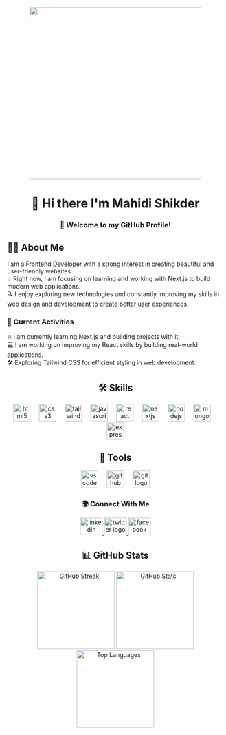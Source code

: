 <div align="center">
  <img height="400" src="https://i.ibb.co/Y4Lnyh8V/Untitled-design-5.png" />
</div>

<h1 align="center">👋 Hi there I'm Mahidi Shikder</h1>

<h3 align="center">🚀 Welcome to my GitHub Profile!</h3>

<h2 align="left">👨‍💻 About Me</h2>

<p align="left">I am a Frontend Developer with a strong interest in creating beautiful and user-friendly websites.<br>💡 Right now, I am focusing on learning and working with Next.js to build modern web applications.<br>🔍 I enjoy exploring new technologies and constantly improving my skills in web design and development to create better user experiences.</p>

<h3 align="left">🚀 Current Activities</h3>

<p align="left">🔥 I am currently learning Next.js and building projects with it.<br>💻 I am working on improving my React skills by building real-world applications.<br>🛠️ Exploring Tailwind CSS for efficient styling in web development.</p>

<h2 align="center">🛠️ Skills</h2>

<div align="center">
  <img src="https://cdn.jsdelivr.net/gh/devicons/devicon/icons/html5/html5-original.svg" height="40" alt="html5 logo" />
  <img width="12" />
  <img src="https://cdn.jsdelivr.net/gh/devicons/devicon/icons/css3/css3-original.svg" height="40" alt="css3 logo" />
  <img width="12" />
  <img src="https://cdn.jsdelivr.net/gh/devicons/devicon/icons/tailwindcss/tailwindcss-original-wordmark.svg" height="40" alt="tailwindcss logo" />
  <img width="12" />
  <img src="https://cdn.jsdelivr.net/gh/devicons/devicon/icons/javascript/javascript-original.svg" height="40" alt="javascript logo" />
  <img width="12" />
  <img src="https://cdn.jsdelivr.net/gh/devicons/devicon/icons/react/react-original.svg" height="40" alt="react logo" />
  <img width="12" />
  <img src="https://cdn.jsdelivr.net/gh/devicons/devicon/icons/nextjs/nextjs-original.svg" height="40" alt="nextjs logo" />
  <img width="12" />
  <img src="https://cdn.jsdelivr.net/gh/devicons/devicon/icons/nodejs/nodejs-original.svg" height="40" alt="nodejs logo" />
  <img width="12" />
  <img src="https://cdn.jsdelivr.net/gh/devicons/devicon/icons/mongodb/mongodb-original.svg" height="40" alt="mongodb logo" />
  <img width="12" />
  <img src="https://camo.githubusercontent.com/eed59029fe16e0f33431721522fb0eede534a072db478245b89b6bc4ab1b10f3/68747470733a2f2f736b696c6c69636f6e732e6465762f69636f6e733f693d65787072657373" height="40" alt="expressjs logo" />
</div>






<h2 align="center">🔧 Tools</h2>

<div align="center">
  <img src="https://cdn.jsdelivr.net/gh/devicons/devicon/icons/vscode/vscode-original.svg" height="40" alt="vscode logo"  />
  <img width="12" />
  <img src="https://cdn.jsdelivr.net/gh/devicons/devicon/icons/github/github-original.svg" height="40" alt="github logo"  />
  <img width="12" />
  <img src="https://cdn.jsdelivr.net/gh/devicons/devicon/icons/git/git-original.svg" height="40" alt="git logo"  />
</div>

<h3 align="center">🌍 Connect With Me</h3>

<div align="center">
  <a href="https://www.linkedin.com/in/mahidishikder/" target="_blank">
    <img src="https://raw.githubusercontent.com/maurodesouza/profile-readme-generator/master/src/assets/icons/social/linkedin/default.svg" width="52" height="40" alt="linkedin logo"  />
  </a>
  <a href="https://x.com/ShikderMah79602" target="_blank">
    <img src="https://raw.githubusercontent.com/maurodesouza/profile-readme-generator/master/src/assets/icons/social/twitter/default.svg" width="52" height="40" alt="twitter logo"  />
  </a>
  <a href="https://www.facebook.com/profile.php?id=61554271980243" target="_blank">
    <img src="https://raw.githubusercontent.com/maurodesouza/profile-readme-generator/master/src/assets/icons/social/facebook/default.svg" width="52" height="40" alt="facebook logo"  />
  </a>
</div>

<h2 align="center">📊 GitHub Stats</h2>

<div align="center">
  <img height="180em" src="https://github-readme-streak-stats.herokuapp.com/?user=MahidiShikder&theme=dark" alt="GitHub Streak"/>
  <img height="180em" src="https://github-readme-stats.vercel.app/api?username=MahidiShikder&show_icons=true&theme=dark" alt="GitHub Stats"/>
  <img height="180em" src="https://github-readme-stats.vercel.app/api/top-langs/?username=MahidiShikder&layout=compact&theme=dark" alt="Top Languages"/>
</div>






